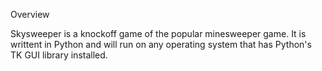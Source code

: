 Overview

Skysweeper is a knockoff game of the popular minesweeper game.  It is writtent in Python and will run on any operating system that has Python's TK GUI library installed.


